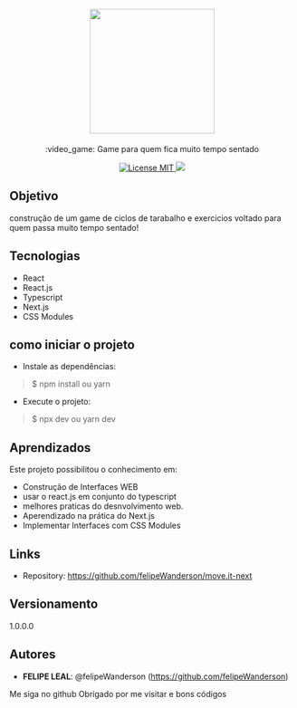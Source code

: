 <h1 align="center">
<br>
  <img src="https://user-images.githubusercontent.com/18500523/108798039-86e46e80-756b-11eb-8715-f9dd504dcfb7.png" width="220">
</h1>
<p align="center">:video_game: Game para quem fica muito tempo sentado</p>


<p align="center">
  <a href="https://opensource.org/licenses/MIT">
    <img src="https://img.shields.io/badge/License-MIT-blue.svg" alt="License MIT">
  </a>
  <a href="https://www.linkedin.com/in/leal-felipe/" target="_blank">
<img src="https://img.shields.io/badge/-LinkedIn-black.svg?style=flat-square&logo=linkedin&colorB=555"></a> 
</p>
 
## Objetivo
<p>construção de um game de ciclos de tarabalho e exercicios voltado para quem passa muito tempo sentado!</p>
 
 
## Tecnologias 
 
* React
* React.js
* Typescript
* Next.js
* CSS Modules
 
 
## como iniciar o projeto
 
* Instale as dependências:
>    $ npm install ou yarn
* Execute o projeto:
>    $ npx dev ou yarn dev
 
## Aprendizados
 
Este projeto possibilitou o conhecimento em:

* Construção de Interfaces WEB
* usar o react.js em conjunto do typescript
* melhores praticas do desnvolvimento web.
* Aperendizado na prática do Next.js
* Implementar Interfaces com CSS Modules

## Links
  - Repository: https://github.com/felipeWanderson/move.it-next
 
## Versionamento
 
1.0.0.0
 
 
## Autores
 
* **FELIPE LEAL**: @felipeWanderson (https://github.com/felipeWanderson)
 
 
Me siga no github
Obrigado por me visitar e bons códigos